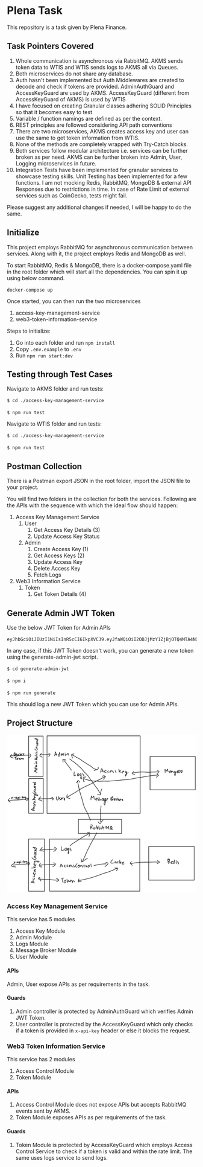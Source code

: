 # Plena Task

This repository is a task given by Plena Finance.


## Task Pointers Covered
1. Whole communication is asynchronous via RabbitMQ. AKMS sends token data to WTIS and WTIS sends logs to AKMS all via Queues.
2. Both microservices do not share any database.
3. Auth hasn't been implemented but Auth Middlewares are created to decode and check if tokens are provided. AdminAuthGuard and AccessKeyGuard are used by AKMS. AccessKeyGuard (different from AccessKeyGuard of AKMS) is used by WTIS
4. I have focused on creating Granular classes adhering SOLID Principles so that it becomes easy to test
5. Variable / function namings are defined as per the context.
6. REST principles are followed considering API path conventions
7. There are two microservices, AKMS creates access key and user can use the same to get token information from WTIS.
8. None of the methods are completely wrapped with Try-Catch blocks. 
9. Both services follow modular architecture i.e. services can be further broken as per need. AKMS can be further broken into Admin, User, Logging microservices in future.
10. Integration Tests have been implemented for granular services to showcase testing skills. Unit Testing has been implemented for a few functions. I am not mocking Redis, RabbitMQ, MongoDB & external API Responses due to restrictions in time. In case of Rate Limit of external services such as CoinGecko, tests might fail.

Please suggest any additional changes if needed, I will be happy to do the same.

## Initialize

This project employs RabbitMQ for asynchronous communication between services. Along with it, the project employs Redis and MongoDB as well.

To start RabbitMQ, Redis & MongoDB, there is a docker-compose.yaml file in the root folder which will start all the dependencies. You can spin it up using below command.
```
docker-compose up
```

Once started, you can then run the two microservices
1. access-key-management-service
2. web3-token-information-service

Steps to initialize:
1. Go into each folder and run ``npm install``
2. Copy ``.env.example`` to ``.env`` 
3. Run ``npm run start:dev``

## Testing through Test Cases

Navigate to AKMS folder and run tests:
```
$ cd ./access-key-management-service

$ npm run test
```
Navigate to WTIS folder and run tests:
```
$ cd ./access-key-management-service

$ npm run test
```
## Postman Collection

There is a Postman export JSON in the root folder, import the JSON file to your project. 

You will find two folders in the collection for both the services. Following are the APIs with the sequence with which the ideal flow should happen:
1. Access Key Management Service
    1. User
        1. Get Access Key Details (3)
        2. Update Access Key Status
    2. Admin
        1. Create Access Key (1)
        2. Get Access Keys (2)
        3. Update Access Key
        4. Delete Access Key
        5. Fetch Logs
2. Web3 Information Service
    1. Token
        1. Get Token Details (4)

## Generate Admin JWT Token

Use the below JWT Token for Admin APIs
```
eyJhbGciOiJIUzI1NiIsInR5cCI6IkpXVCJ9.eyJfaWQiOiI2ODJjMzY1ZjBjOTQ4MTA4NDBmZTk1ZGEiLCJpYXQiOjE3NDc3MzI3MTAsImV4cCI6MTc3OTI5MDMxMH0.97Vdfxit_uAp1o4lbqq6xIactKgy8v0RM88kequWheM
```
In any case, if this JWT Token doesn't work, you can generate a new token using the generate-admin-jwt script.
```
$ cd generate-admin-jwt

$ npm i

$ npm run generate
```
This should log a new JWT Token which you can use for Admin APIs.

## Project Structure
![Project Strucutre](./image.jpg)
### Access Key Management Service
This service has 5 modules
1. Access Key Module
2. Admin Module
3. Logs Module
4. Message Broker Module
5. User Module

#### APIs
Admin, User expose APIs as per requirements in the task.

#### Guards
1. Admin controller is protected by AdminAuthGuard which verifies Admin JWT Token. 
2. User controller is protected by the AccessKeyGuard which only checks if a token is provided in ``x-api-key`` header or else it blocks the request. 

### Web3 Token Information Service
This service has 2 modules
1. Access Control Module
2. Token Module

#### APIs
1. Access Control Module does not expose APIs but accepts RabbitMQ events sent by AKMS.
2. Token Module exposes APIs as per requirements of the task.

#### Guards
1. Token Module is protected by AccessKeyGuard which employs Access Control Service to check if a token is valid and within the rate limit. The same uses logs service to send logs.
